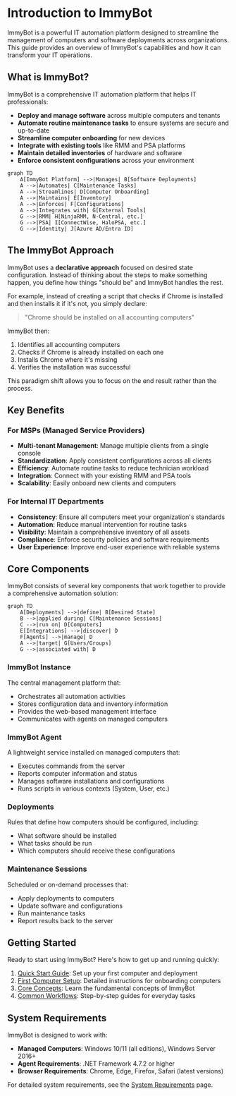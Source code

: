 # Introduction to ImmyBot

ImmyBot is a powerful IT automation platform designed to streamline the management of computers and software deployments across organizations. This guide provides an overview of ImmyBot's capabilities and how it can transform your IT operations.

## What is ImmyBot?

ImmyBot is a comprehensive IT automation platform that helps IT professionals:

- **Deploy and manage software** across multiple computers and tenants
- **Automate routine maintenance tasks** to ensure systems are secure and up-to-date
- **Streamline computer onboarding** for new devices
- **Integrate with existing tools** like RMM and PSA platforms
- **Maintain detailed inventories** of hardware and software
- **Enforce consistent configurations** across your environment

```mermaid
graph TD
    A[ImmyBot Platform] -->|Manages| B[Software Deployments]
    A -->|Automates| C[Maintenance Tasks]
    A -->|Streamlines| D[Computer Onboarding]
    A -->|Maintains| E[Inventory]
    A -->|Enforces| F[Configurations]
    A -->|Integrates with| G[External Tools]
    G -->|RMM| H[NinjaRMM, N-Central, etc.]
    G -->|PSA| I[ConnectWise, HaloPSA, etc.]
    G -->|Identity| J[Azure AD/Entra ID]
```

## The ImmyBot Approach

ImmyBot uses a **declarative approach** focused on desired state configuration. Instead of thinking about the steps to make something happen, you define how things "should be" and ImmyBot handles the rest.

For example, instead of creating a script that checks if Chrome is installed and then installs it if it's not, you simply declare:

> "Chrome should be installed on all accounting computers"

ImmyBot then:
1. Identifies all accounting computers
2. Checks if Chrome is already installed on each one
3. Installs Chrome where it's missing
4. Verifies the installation was successful

This paradigm shift allows you to focus on the end result rather than the process.

## Key Benefits

### For MSPs (Managed Service Providers)

- **Multi-tenant Management**: Manage multiple clients from a single console
- **Standardization**: Apply consistent configurations across all clients
- **Efficiency**: Automate routine tasks to reduce technician workload
- **Integration**: Connect with your existing RMM and PSA tools
- **Scalability**: Easily onboard new clients and computers

### For Internal IT Departments

- **Consistency**: Ensure all computers meet your organization's standards
- **Automation**: Reduce manual intervention for routine tasks
- **Visibility**: Maintain a comprehensive inventory of all assets
- **Compliance**: Enforce security policies and software requirements
- **User Experience**: Improve end-user experience with reliable systems

## Core Components

ImmyBot consists of several key components that work together to provide a comprehensive automation solution:

```mermaid
graph TD
    A[Deployments] -->|define| B[Desired State]
    B -->|applied during| C[Maintenance Sessions]
    C -->|run on| D[Computers]
    E[Integrations] -->|discover| D
    F[Agents] -->|manage| D
    A -->|target| G[Users/Groups]
    G -->|associated with| D
```

### ImmyBot Instance

The central management platform that:
- Orchestrates all automation activities
- Stores configuration data and inventory information
- Provides the web-based management interface
- Communicates with agents on managed computers

### ImmyBot Agent

A lightweight service installed on managed computers that:
- Executes commands from the server
- Reports computer information and status
- Manages software installations and configurations
- Runs scripts in various contexts (System, User, etc.)

### Deployments

Rules that define how computers should be configured, including:
- What software should be installed
- What tasks should be run
- Which computers should receive these configurations

### Maintenance Sessions

Scheduled or on-demand processes that:
- Apply deployments to computers
- Update software and configurations
- Run maintenance tasks
- Report results back to the server

## Getting Started

Ready to start using ImmyBot? Here's how to get up and running quickly:

1. [Quick Start Guide](/Documentation/GettingStarted/quick-start-guide): Set up your first computer and deployment
2. [First Computer Setup](/Documentation/HowToGuides/onboarding.md): Detailed instructions for onboarding computers
3. [Core Concepts](/Documentation/GettingStarted/core-concepts): Learn the fundamental concepts of ImmyBot
4. [Common Workflows](/Documentation/GettingStarted/common-workflows): Step-by-step guides for everyday tasks

## System Requirements

ImmyBot is designed to work with:

- **Managed Computers**: Windows 10/11 (all editions), Windows Server 2016+
- **Agent Requirements**: .NET Framework 4.7.2 or higher
- **Browser Requirements**: Chrome, Edge, Firefox, Safari (latest versions)

For detailed system requirements, see the [System Requirements](/Documentation/GettingStarted/system-requirements) page.
